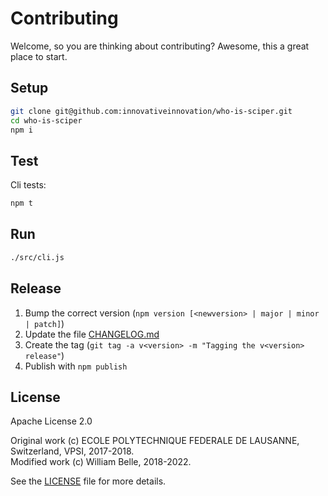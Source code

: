 Contributing
============

Welcome, so you are thinking about contributing?
Awesome, this a great place to start.

Setup
-----

```bash
git clone git@github.com:innovativeinnovation/who-is-sciper.git
cd who-is-sciper
npm i
```

Test
----

Cli tests:

```bash
npm t
```

Run
---

```bash
./src/cli.js
```

Release
-------

1. Bump the correct version (`npm version [<newversion> | major | minor | patch]`)
1. Update the file [CHANGELOG.md](CHANGELOG.md)
1. Create the tag (`git tag -a v<version> -m "Tagging the v<version> release"`)
1. Publish with `npm publish`

License
-------

Apache License 2.0

Original work (c) ECOLE POLYTECHNIQUE FEDERALE DE LAUSANNE, Switzerland, VPSI, 2017-2018.  
Modified work (c) William Belle, 2018-2022.

See the [LICENSE](LICENSE) file for more details.
